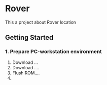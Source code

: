# Rover
This a project about Rover location

## Getting Started 

### 1. Prepare PC-workstation environment
1. Download ...
2. Download .... 
3. Flush ROM....
4. 


